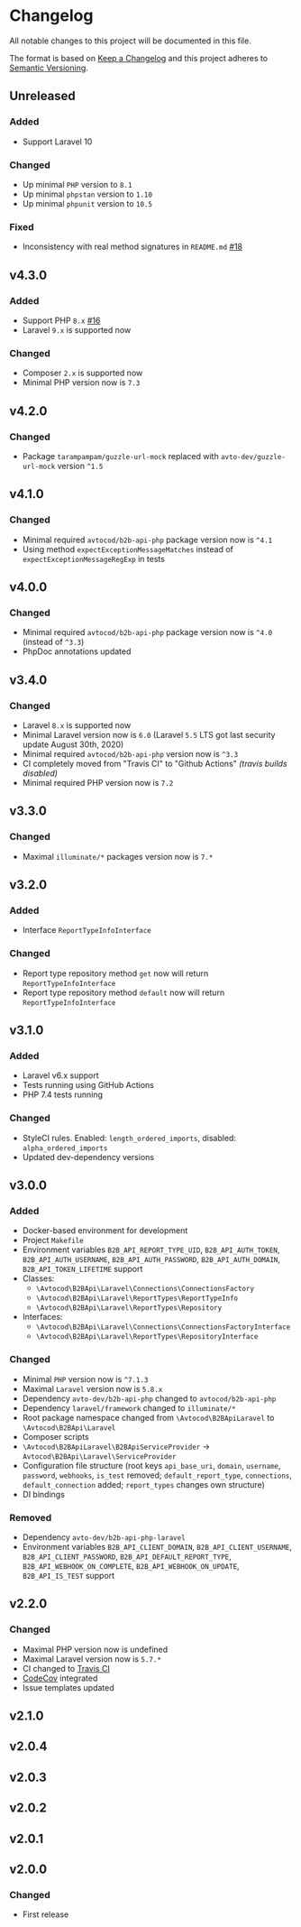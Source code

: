 # Changelog

All notable changes to this project will be documented in this file.

The format is based on [Keep a Changelog][keepachangelog] and this project adheres to [Semantic Versioning][semver].

## Unreleased

### Added

- Support Laravel 10

### Changed

- Up minimal `PHP` version to `8.1`
- Up minimal `phpstan` version to `1.10`
- Up minimal `phpunit` version to `10.5`

### Fixed

- Inconsistency with real method signatures in `README.md` [#18]

[#18]:https://github.com/avtocod/b2b-api-php-laravel/issues/18

## v4.3.0

### Added

- Support PHP `8.x` [#16]
- Laravel `9.x` is supported now

### Changed

- Composer `2.x` is supported now
- Minimal PHP version now is `7.3`

[#16]:https://github.com/avtocod/b2b-api-php-laravel/issues/16

## v4.2.0

### Changed

- Package `tarampampam/guzzle-url-mock` replaced with `avto-dev/guzzle-url-mock` version `^1.5`

## v4.1.0

### Changed

- Minimal required `avtocod/b2b-api-php` package version now is `^4.1`
- Using method `expectExceptionMessageMatches` instead of `expectExceptionMessageRegExp` in tests

## v4.0.0

### Changed

- Minimal required `avtocod/b2b-api-php` package version now is `^4.0` (instead of `^3.3`)
- PhpDoc annotations updated

## v3.4.0

### Changed

- Laravel `8.x` is supported now
- Minimal Laravel version now is `6.0` (Laravel `5.5` LTS got last security update August 30th, 2020)
- Minimal required `avtocod/b2b-api-php` version now is `^3.3`
- CI completely moved from "Travis CI" to "Github Actions" _(travis builds disabled)_
- Minimal required PHP version now is `7.2`

## v3.3.0

### Changed

- Maximal `illuminate/*` packages version now is `7.*`

## v3.2.0

### Added

- Interface `ReportTypeInfoInterface`

### Changed

- Report type repository method `get` now will return `ReportTypeInfoInterface`
- Report type repository method `default` now will return `ReportTypeInfoInterface`

## v3.1.0

### Added

- Laravel v6.x support
- Tests running using GitHub Actions
- PHP 7.4 tests running

### Changed

- StyleCI rules. Enabled: `length_ordered_imports`, disabled: `alpha_ordered_imports`
- Updated dev-dependency versions

## v3.0.0

### Added

- Docker-based environment for development
- Project `Makefile`
- Environment variables `B2B_API_REPORT_TYPE_UID`, `B2B_API_AUTH_TOKEN`, `B2B_API_AUTH_USERNAME`, `B2B_API_AUTH_PASSWORD`, `B2B_API_AUTH_DOMAIN`, `B2B_API_TOKEN_LIFETIME` support
- Classes:
  - `\Avtocod\B2BApi\Laravel\Connections\ConnectionsFactory`
  - `\Avtocod\B2BApi\Laravel\ReportTypes\ReportTypeInfo`
  - `\Avtocod\B2BApi\Laravel\ReportTypes\Repository`
- Interfaces:
  - `\Avtocod\B2BApi\Laravel\Connections\ConnectionsFactoryInterface`
  - `\Avtocod\B2BApi\Laravel\ReportTypes\RepositoryInterface`

### Changed

- Minimal `PHP` version now is `^7.1.3`
- Maximal `Laravel` version now is `5.8.x`
- Dependency `avto-dev/b2b-api-php` changed to `avtocod/b2b-api-php`
- Dependency `laravel/framework` changed to `illuminate/*`
- Root package namespace changed from `\Avtocod\B2BApiLaravel` to `\Avtocod\B2BApi\Laravel`
- Composer scripts
- `\Avtocod\B2BApiLaravel\B2BApiServiceProvider` &rarr; `Avtocod\B2BApi\Laravel\ServiceProvider`
- Configuration file structure (root keys `api_base_uri`, `domain`, `username`, `password`, `webhooks`, `is_test` removed; `default_report_type`, `connections`, `default_connection` added; `report_types` changes own structure)
- DI bindings

### Removed

- Dependency `avto-dev/b2b-api-php-laravel`
- Environment variables `B2B_API_CLIENT_DOMAIN`, `B2B_API_CLIENT_USERNAME`, `B2B_API_CLIENT_PASSWORD`, `B2B_API_DEFAULT_REPORT_TYPE`, `B2B_API_WEBHOOK_ON_COMPLETE`, `B2B_API_WEBHOOK_ON_UPDATE`, `B2B_API_IS_TEST` support

## v2.2.0

### Changed

- Maximal PHP version now is undefined
- Maximal Laravel version now is `5.7.*`
- CI changed to [Travis CI][travis]
- [CodeCov][codecov] integrated
- Issue templates updated

[travis]:https://travis-ci.org/
[codecov]:https://codecov.io/

## v2.1.0

## v2.0.4

## v2.0.3

## v2.0.2

## v2.0.1

## v2.0.0

### Changed

- First release

[keepachangelog]:https://keepachangelog.com/en/1.0.0/
[semver]:https://semver.org/spec/v2.0.0.html

